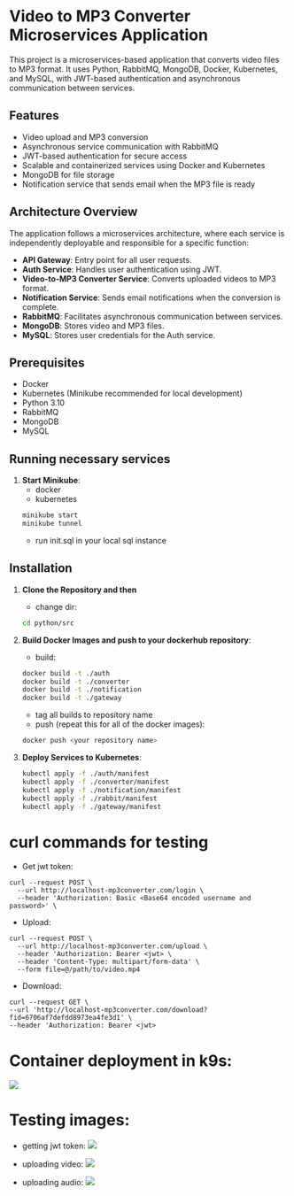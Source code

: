 # Video to MP3 Converter Microservices Application

This project is a microservices-based application that converts video files to MP3 format. It uses Python, RabbitMQ, MongoDB, Docker, Kubernetes, and MySQL, with JWT-based authentication and asynchronous communication between services.

## Features
- Video upload and MP3 conversion
- Asynchronous service communication with RabbitMQ
- JWT-based authentication for secure access
- Scalable and containerized services using Docker and Kubernetes
- MongoDB for file storage
- Notification service that sends email when the MP3 file is ready

## Architecture Overview
The application follows a microservices architecture, where each service is independently deployable and responsible for a specific function:
- **API Gateway**: Entry point for all user requests.
- **Auth Service**: Handles user authentication using JWT.
- **Video-to-MP3 Converter Service**: Converts uploaded videos to MP3 format.
- **Notification Service**: Sends email notifications when the conversion is complete.
- **RabbitMQ**: Facilitates asynchronous communication between services.
- **MongoDB**: Stores video and MP3 files.
- **MySQL**: Stores user credentials for the Auth service.

## Prerequisites
- Docker
- Kubernetes (Minikube recommended for local development)
- Python 3.10
- RabbitMQ
- MongoDB
- MySQL

## Running necessary services
1. **Start Minikube**:
    - docker
    - kubernetes
   ```bash
   minikube start
   minikube tunnel
    ```
    - run init.sql in your local sql instance

## Installation

1. **Clone the Repository and then**
    - change dir:
    ```bash
    cd python/src
    ```
2. **Build Docker Images and push to your dockerhub repository**:
    - build:
    ```bash
    docker build -t ./auth
    docker build -t ./converter
    docker build -t ./notification
    docker build -t ./gateway
    ```
    - tag all builds to repository name
    - push (repeat this for all of the docker images):
    ```bash
    docker push <your repository name>
    ```

3. **Deploy Services to Kubernetes**:
    ```bash
    kubectl apply -f ./auth/manifest
    kubectl apply -f ./converter/manifest
    kubectl apply -f ./notification/manifest
    kubectl apply -f ./rabbit/manifest
    kubectl apply -f ./gateway/manifest
    ```

# curl commands for testing

- Get jwt token:
```
curl --request POST \
  --url http://localhost-mp3converter.com/login \
  --header 'Authorization: Basic <Base64 encoded username and password>' \
```


- Upload:
```
curl --request POST \
  --url http://localhost-mp3converter.com/upload \
  --header 'Authorization: Bearer <jwt> \
  --header 'Content-Type: multipart/form-data' \
  --form file=@/path/to/video.mp4
```


- Download:
```
curl --request GET \
--url 'http://localhost-mp3converter.com/download?fid=6706af7defdd8973ea4fe3d1' \
--header 'Authorization: Bearer <jwt> 
```

# Container deployment in k9s:

![](images_readme/k9s.png)


# Testing images:

- getting jwt token:
![](images_readme/jwt.png)

- uploading video:
![](images_readme/video.png)

- uploading audio:
![](images_readme/audio.png)
